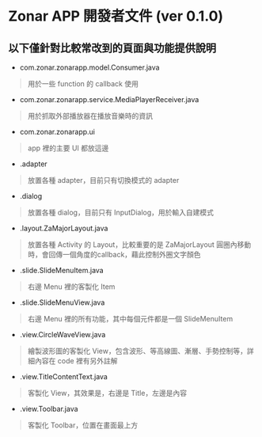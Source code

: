 # Zonar APP 開發者文件 (ver 0.1.0)

## 以下僅針對比較常改到的頁面與功能提供說明

* com.zonar.zonarapp.model.Consumer.java
> 用於一些 function 的 callback 使用

* com.zonar.zonarapp.service.MediaPlayerReceiver.java
> 用於抓取外部播放器在播放音樂時的資訊

* com.zonar.zonarapp.ui
> app 裡的主要 UI 都放這邊
  * .adapter
  > 放置各種 adapter，目前只有切換模式的 adapter
  * .dialog
  > 放置各種 dialog，目前只有 InputDialog，用於輸入自建模式
  * .layout.ZaMajorLayout.java
  > 放置各種 Activity 的 Layout，比較重要的是 ZaMajorLayout
  > 圓圈內移動時，會回傳一個角度的callback，藉此控制外圈文字顏色
  * .slide.SlideMenuItem.java
  > 右邊 Menu 裡的客製化 Item
  * .slide.SlideMenuView.java
  > 右邊 Menu 裡的所有功能，其中每個元件都是一個 SlideMenuItem
  * .view.CircleWaveView.java
  > 繪製波形圖的客製化 View，包含波形、等高線圖、漸層、手勢控制等，詳細內容在 code 裡有另外註解
  * .view.TitleContentText.java
  > 客製化 View，其效果是，右邊是 Title，左邊是內容
  * .view.Toolbar.java
  > 客製化 Toolbar，位置在畫面最上方
  
